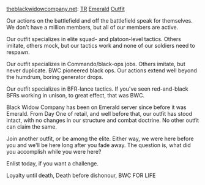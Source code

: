 [theblackwidowcompany.net](http://www.theblackwidowcompany.net):
[TR](TR.md "wikilink") [Emerald](Emerald.md "wikilink")
[Outfit](Outfit.md "wikilink")

Our actions on the battlefield and off the battlefield speak for
themselves. We don't have a million members, but all of our members are
active.

Our outfit specializes in elite squad- and platoon-level tactics. Others
imitate, others mock, but our tactics work and none of our soldiers need
to respawn.

Our outfit specializes in Commando/black-ops jobs. Others imitate, but
never duplicate. BWC pioneered black ops. Our actions extend well beyond
the humdrum, boring generator drops.

Our outfit specializes in BFR-lance tactics. If you've seen
red-and-black BFRs working in unison, to great effect, that was BWC.

Black Widow Company has been on Emerald server since before it was
Emerald. From Day One of retail, and well before that, our outfit has
stood intact, with no changes in our structure and combat doctrine. No
other outfit can claim the same.

Join another outfit, or be among the elite. Either way, we were here
before you and we'll be here long after you fade away. The question is,
what did you accomplish while you were here?

Enlist today, if you want a challenge.

Loyalty until death, Death before dishonour, BWC FOR LIFE
